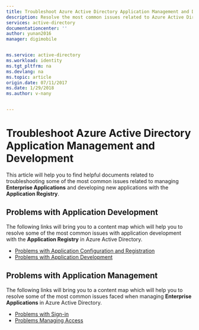 ```yaml
---
title: Troubleshoot Azure Active Directory Application Management and Development
description: Resolve the most common issues related to Azure Active Directory Application Management and Development
services: active-directory
documentationcenter: ''
author: yunan2016
manager: digimobile


ms.service: active-directory
ms.workload: identity
ms.tgt_pltfrm: na
ms.devlang: na
ms.topic: article
origin.date: 07/11/2017
ms.date: 1/29/2018
ms.author: v-nany


---
```


# Troubleshoot Azure Active Directory Application Management and Development
This article will help you to find helpful documents related to troubleshooting some of the most common issues related to managing **Enterprise Applications** and developing new applications with the **Application Registry**.

## Problems with Application Development
The following links will bring you to a content map which will help you to resolve some of the most common issues with application development with the **Application Registry** in Azure Active Directory.

* [Problems with Application Configuration and Registration](active-directory-application-dev-config-content-map.md)
* [Problems with Application Development](active-directory-application-dev-development-content-map.md)

## Problems with Application Management
The following links will bring you to a content map which will help you to resolve some of the most common issues faced when managing **Enterprise Applications** in Azure Active Directory.


* [Problems with Sign-in](active-directory-application-sign-in-content-map.md)
* [Problems Managing Access](active-directory-application-access-content-map.md)
